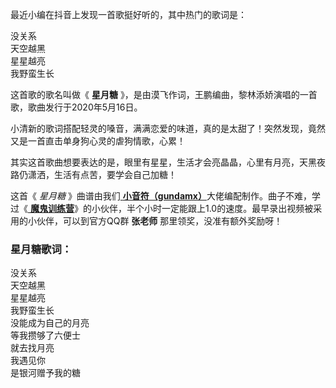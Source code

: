 

最近小编在抖音上发现一首歌挺好听的，其中热门的歌词是：

没关系  
天空越黑  
星星越亮  
我野蛮生长

这首歌的歌名叫做《 **星月糖** 》，是由漠飞作词，王鹏编曲，黎林添娇演唱的一首歌，歌曲发行于2020年5月16日。

小清新的歌词搭配轻灵的嗓音，满满恋爱的味道，真的是太甜了！突然发现，竟然又是一首直击单身狗心灵的虐狗情歌，心累！

其实这首歌曲想要表达的是，眼里有星星，生活才会亮晶晶，心里有月亮，天黑夜路仍潇洒，生活有点苦，要学会自己加糖！

这首《 _星月糖_ 》曲谱由我们[
**小音符（gundamx）**](https://www.everyonepiano.cn/User-108931.html)大佬编配制作。曲子不难，学过《[
**魔鬼训练营**](/Sale.html)》的小伙伴，半个小时一定能跟上1.0的速度。最早录出视频被采用的小伙伴，可以到官方QQ群 **张老师**
那里领奖，没准有额外奖励呀！

### 星月糖歌词：

没关系  
天空越黑  
星星越亮  
我野蛮生长  
没能成为自己的月亮  
等我攒够了六便士  
就去找月亮  
我遇见你  
是银河赠予我的糖

